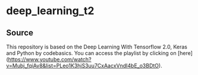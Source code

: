 # deep_learning_t2

## Source
This repository is based on the Deep Learning With Tensorflow 2.0, Keras and Python by codebasics.
You can access the playlist by clicking on [here] (https://www.youtube.com/watch?v=Mubj_fqiAv8&list=PLeo1K3hjS3uu7CxAacxVndI4bE_o3BDtO).
